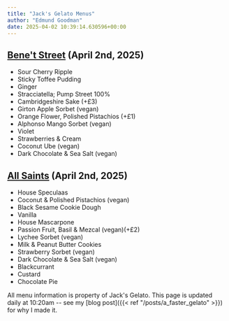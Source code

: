 ```yaml
---
title: "Jack's Gelato Menus"
author: "Edmund Goodman"
date: 2025-04-02 10:39:14.630596+00:00
---
```


## [Bene't Street](https://www.jacksgelato.com/bene-t-street-menu) (April 2nd, 2025)

- Sour Cherry Ripple
- Sticky Toffee Pudding
- Ginger
- Stracciatella; Pump Street 100%
- Cambridgeshire Sake (+£3)
- Girton Apple Sorbet (vegan)
- Orange Flower, Polished Pistachios (+£1)
- Alphonso Mango Sorbet (vegan)
- Violet
- Strawberries & Cream
- Coconut Ube (vegan)
- Dark Chocolate & Sea Salt (vegan)


## [All Saints](https://www.jacksgelato.com/all-saints-menu) (April 2nd, 2025)

- House Speculaas
- Coconut & Polished Pistachios (vegan)
- Black Sesame Cookie Dough
- Vanilla
- House Mascarpone
- Passion Fruit, Basil & Mezcal (vegan)(+£2)
- Lychee Sorbet (vegan)
- Milk & Peanut Butter Cookies
- Strawberry Sorbet  (vegan)
- Dark Chocolate & Sea Salt (vegan)
- Blackcurrant
- Custard
- Chocolate Pie

All menu information is property of Jack's Gelato. This page is
updated daily at 10:20am -- see my
[blog post]({{< ref "/posts/a_faster_gelato" >}}) for why I made it.
